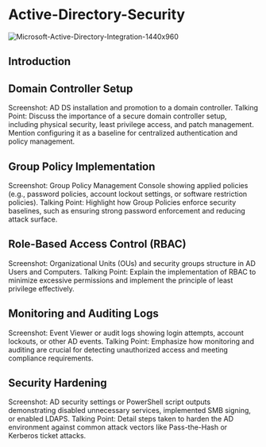 # Active-Directory-Security

![Microsoft-Active-Directory-Integration-1440x960](https://github.com/user-attachments/assets/d493fd90-1d39-4e22-9d6b-7ec2151273f7)

## Introduction

##  Domain Controller Setup
Screenshot: AD DS installation and promotion to a domain controller.
Talking Point: Discuss the importance of a secure domain controller setup, including physical security, least privilege access, and patch management. Mention configuring it as a baseline for centralized authentication and policy management.
## Group Policy Implementation
Screenshot: Group Policy Management Console showing applied policies (e.g., password policies, account lockout settings, or software restriction policies).
Talking Point: Highlight how Group Policies enforce security baselines, such as ensuring strong password enforcement and reducing attack surface.
##  Role-Based Access Control (RBAC)
Screenshot: Organizational Units (OUs) and security groups structure in AD Users and Computers.
Talking Point: Explain the implementation of RBAC to minimize excessive permissions and implement the principle of least privilege effectively.
##  Monitoring and Auditing Logs
Screenshot: Event Viewer or audit logs showing login attempts, account lockouts, or other AD events.
Talking Point: Emphasize how monitoring and auditing are crucial for detecting unauthorized access and meeting compliance requirements.
##  Security Hardening
Screenshot: AD security settings or PowerShell script outputs demonstrating disabled unnecessary services, implemented SMB signing, or enabled LDAPS.
Talking Point: Detail steps taken to harden the AD environment against common attack vectors like Pass-the-Hash or Kerberos ticket attacks.
